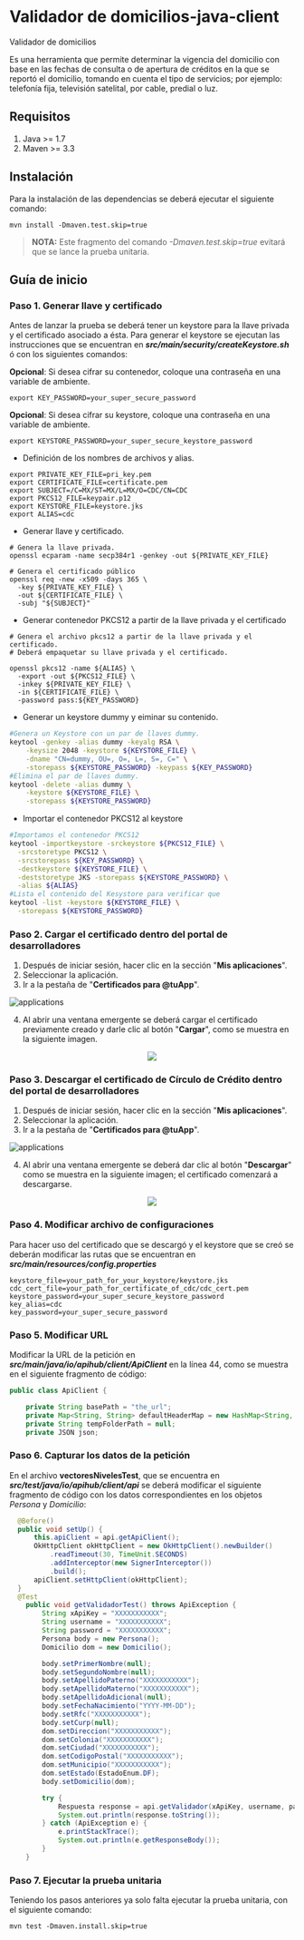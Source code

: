 # Validador de domicilios-java-client

Validador de domicilios

Es una herramienta que permite determinar la vigencia del domicilio con base en las fechas de consulta o de apertura de créditos en la que se reportó el domicilio, tomando en cuenta el tipo de servicios; por ejemplo: telefonía fija, televisión satelital, por cable, predial o luz.

## Requisitos

1. Java >= 1.7
2. Maven >= 3.3

## Instalación

Para la instalación de las dependencias se deberá ejecutar el siguiente comando:

```shell
mvn install -Dmaven.test.skip=true
```

> **NOTA:** Este fragmento del comando *-Dmaven.test.skip=true* evitará que se lance la prueba unitaria.


## Guía de inicio

### Paso 1. Generar llave y certificado

Antes de lanzar la prueba se deberá tener un keystore para la llave privada y el certificado asociado a ésta.
Para generar el keystore se ejecutan las instrucciones que se encuentran en ***src/main/security/createKeystore.sh*** ó con los siguientes comandos:

**Opcional**: Si desea cifrar su contenedor, coloque una contraseña en una variable de ambiente.

```shell
export KEY_PASSWORD=your_super_secure_password
```

**Opcional**: Si desea cifrar su keystore, coloque una contraseña en una variable de ambiente.

```shell
export KEYSTORE_PASSWORD=your_super_secure_keystore_password
```

- Definición de los nombres de archivos y alias.

```shell
export PRIVATE_KEY_FILE=pri_key.pem
export CERTIFICATE_FILE=certificate.pem
export SUBJECT=/C=MX/ST=MX/L=MX/O=CDC/CN=CDC
export PKCS12_FILE=keypair.p12
export KEYSTORE_FILE=keystore.jks
export ALIAS=cdc
```
- Generar llave y certificado.

```shell
# Genera la llave privada.
openssl ecparam -name secp384r1 -genkey -out ${PRIVATE_KEY_FILE}

# Genera el certificado público
openssl req -new -x509 -days 365 \
  -key ${PRIVATE_KEY_FILE} \
  -out ${CERTIFICATE_FILE} \
  -subj "${SUBJECT}"

```

- Generar contenedor PKCS12 a partir de la llave privada y el certificado

```shell
# Genera el archivo pkcs12 a partir de la llave privada y el certificado.
# Deberá empaquetar su llave privada y el certificado.

openssl pkcs12 -name ${ALIAS} \
  -export -out ${PKCS12_FILE} \
  -inkey ${PRIVATE_KEY_FILE} \
  -in ${CERTIFICATE_FILE} \
  -password pass:${KEY_PASSWORD}

```

- Generar un keystore dummy y eiminar su contenido.

```sh
#Genera un Keystore con un par de llaves dummy.
keytool -genkey -alias dummy -keyalg RSA \
    -keysize 2048 -keystore ${KEYSTORE_FILE} \
    -dname "CN=dummy, OU=, O=, L=, S=, C=" \
    -storepass ${KEYSTORE_PASSWORD} -keypass ${KEY_PASSWORD}
#Elimina el par de llaves dummy.
keytool -delete -alias dummy \
    -keystore ${KEYSTORE_FILE} \
    -storepass ${KEYSTORE_PASSWORD}
```

- Importar el contenedor PKCS12 al keystore

```sh
#Importamos el contenedor PKCS12
keytool -importkeystore -srckeystore ${PKCS12_FILE} \
  -srcstoretype PKCS12 \
  -srcstorepass ${KEY_PASSWORD} \
  -destkeystore ${KEYSTORE_FILE} \
  -deststoretype JKS -storepass ${KEYSTORE_PASSWORD} \
  -alias ${ALIAS}
#Lista el contenido del Kesystore para verificar que
keytool -list -keystore ${KEYSTORE_FILE} \
  -storepass ${KEYSTORE_PASSWORD}
```

### Paso 2. Cargar el certificado dentro del portal de desarrolladores

1. Después de iniciar sesión, hacer clic en la sección "**Mis aplicaciones**".
2. Seleccionar la aplicación.
3. Ir a la pestaña de "**Certificados para @tuApp**".

![applications](img/applications.png)

4. Al abrir una ventana emergente se deberá cargar el certificado previamente creado y darle clic al botón "**Cargar**", como se muestra en la siguiente imagen.
<p align="center">
  <img src="./img/upload_cert.png">
</p>

### Paso 3. Descargar el certificado de Círculo de Crédito dentro del portal de desarrolladores

1. Después de iniciar sesión, hacer clic en la sección "**Mis aplicaciones**".
2. Seleccionar la aplicación.
3. Ir a la pestaña de "**Certificados para @tuApp**".

![applications](img/applications.png)

4. Al abrir una ventana emergente se deberá dar clic al botón "**Descargar**" como se muestra en la siguiente imagen; el certificado comenzará a descargarse.

<p align="center">
  <img src="./img/download_cert.png">
</p>

### Paso 4. Modificar archivo de configuraciones

Para hacer uso del certificado que se descargó y el keystore que se creó se deberán modificar las rutas que se encuentran en ***src/main/resources/config.properties***

```properties
keystore_file=your_path_for_your_keystore/keystore.jks
cdc_cert_file=your_path_for_certificate_of_cdc/cdc_cert.pem
keystore_password=your_super_secure_keystore_password
key_alias=cdc
key_password=your_super_secure_password
```

### Paso 5. Modificar URL

Modificar la URL de la petición en ***src/main/java/io/apihub/client/ApiClient*** en la línea 44, como se muestra en el siguiente fragmento de código:

```java
public class ApiClient {

    private String basePath = "the_url";
    private Map<String, String> defaultHeaderMap = new HashMap<String, String>();
    private String tempFolderPath = null;
    private JSON json;
```

### Paso 6. Capturar los datos de la petición

En el archivo **vectoresNivelesTest**, que se encuentra en ***src/test/java/io/apihub/client/api*** se deberá modificar el siguiente fragmento de código con los datos correspondientes en los objetos *Persona* y *Domicilio*:

```java
  @Before()
  public void setUp() {
      this.apiClient = api.getApiClient();
      OkHttpClient okHttpClient = new OkHttpClient().newBuilder()
          .readTimeout(30, TimeUnit.SECONDS)
          .addInterceptor(new SignerInterceptor())
          .build();
      apiClient.setHttpClient(okHttpClient);
  }
  @Test
    public void getValidadorTest() throws ApiException {
        String xApiKey = "XXXXXXXXXXX";
        String username = "XXXXXXXXXXX";
        String password = "XXXXXXXXXXX";
        Persona body = new Persona();
        Domicilio dom = new Domicilio();

        body.setPrimerNombre(null);
        body.setSegundoNombre(null);
        body.setApellidoPaterno("XXXXXXXXXXX");
        body.setApellidoMaterno("XXXXXXXXXXX");
        body.setApellidoAdicional(null);
        body.setFechaNacimiento("YYYY-MM-DD");
        body.setRfc("XXXXXXXXXXX");
        body.setCurp(null);
        dom.setDireccion("XXXXXXXXXXX");
        dom.setColonia("XXXXXXXXXXX");
        dom.setCiudad("XXXXXXXXXXX");
        dom.setCodigoPostal("XXXXXXXXXXX");
        dom.setMunicipio("XXXXXXXXXXX");
        dom.setEstado(EstadoEnum.DF);
        body.setDomicilio(dom);

        try {
            Respuesta response = api.getValidador(xApiKey, username, password, body);
            System.out.println(response.toString());
        } catch (ApiException e) {
            e.printStackTrace();
            System.out.println(e.getResponseBody());
        }
    }
```

### Paso 7. Ejecutar la prueba unitaria

Teniendo los pasos anteriores ya solo falta ejecutar la prueba unitaria, con el siguiente comando:

```shell
mvn test -Dmaven.install.skip=true
```
